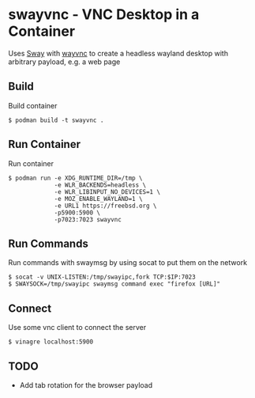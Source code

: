 # swayvnc - VNC Desktop in a Container
Uses [Sway](https://swaywm.org) with [wayvnc](https://github.com/any1/wayvnc) to create a headless wayland desktop with arbitrary payload, e.g. a web page

## Build
Build container
```
$ podman build -t swayvnc .
```

## Run Container
Run container
```
$ podman run -e XDG_RUNTIME_DIR=/tmp \
             -e WLR_BACKENDS=headless \
             -e WLR_LIBINPUT_NO_DEVICES=1 \
             -e MOZ_ENABLE_WAYLAND=1 \
             -e URL1 https://freebsd.org \
             -p5900:5900 \
             -p7023:7023 swayvnc
```

## Run Commands
Run commands with swaymsg by using socat to put them on the network
```
$ socat -v UNIX-LISTEN:/tmp/swayipc,fork TCP:$IP:7023
$ SWAYSOCK=/tmp/swayipc swaymsg command exec "firefox [URL]"
```

## Connect
Use some vnc client to connect the server
```
$ vinagre localhost:5900
```

## TODO
* Add tab rotation for the browser payload
